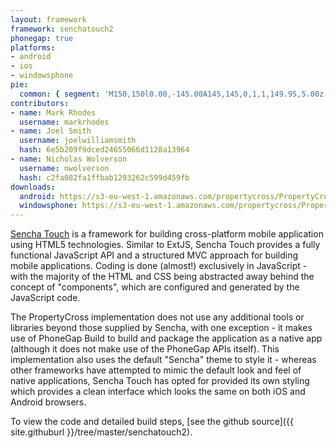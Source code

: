 ```yaml
---
layout: framework
framework: senchatouch2
phonegap: true
platforms:
- android
- ios
- windowsphone
pie:
  common: { segment: 'M150,150l0.00,-145.00A145,145,0,1,1,149.95,5.00z' }
contributors:
- name: Mark Rhodes
  username: markrhodes
- name: Joel Smith
  username: joelwilliamsmith
  hash: 6e5b209f9dced24655066d1128a13964
- name: Nicholas Wolverson
  username: nwolverson
  hash: c2fa082fa1ffbab1293262c599d459fb
downloads:
  android: https://s3-eu-west-1.amazonaws.com/propertycross/PropertyCross-senchatouch2-46c66f7db662c7c76eb10a957367b199b4b55d20.apk
  windowsphone: https://s3-eu-west-1.amazonaws.com/propertycross/PropertyCross-senchatouch2-119bb069ee155b0a75b8a0d9108b70379f3dc67d.xap
---
```

[Sencha Touch](http://www.sencha.com/products/touch) is a framework for building cross-platform mobile application using HTML5 technologies.  Similar to ExtJS, Sencha Touch provides a fully functional JavaScript API and a structured MVC approach for building mobile applications.  Coding is done (almost!) exclusively in JavaScript - with the majority of the HTML and CSS being abstracted away behind the concept of "components", which are configured and generated by the JavaScript code.

The PropertyCross implementation does not use any additional tools or libraries beyond those supplied by Sencha, with one exception - it makes use of PhoneGap Build to build and package the application as a native app (although it does not make use of the PhoneGap APIs itself).  This implementation also uses the default "Sencha" theme to style it - whereas other frameworks have attempted to mimic the default look and feel of native applications, Sencha Touch has opted for provided its own styling which provides a clean interface which looks the same on both iOS and Android browsers.

To view the code and detailed build steps, [see the github source]({{ site.githuburl }}/tree/master/senchatouch2).
